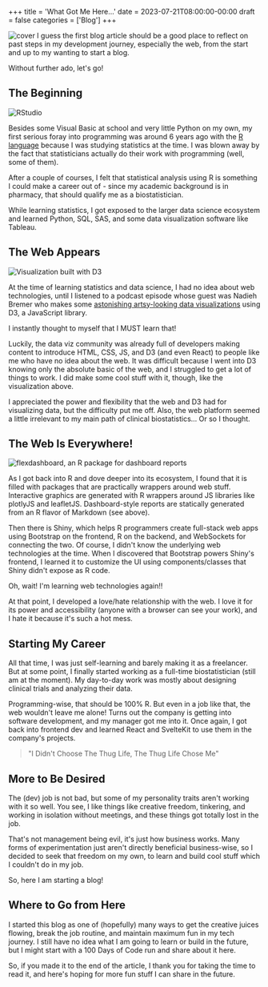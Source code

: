 +++
title = 'What Got Me Here...'
date = 2023-07-21T08:00:00-00:00
draft = false
categories = ['Blog']
+++

![cover](https://cdn.hashnode.com/res/hashnode/image/upload/v1689959130745/6590f4f1-0d0f-4699-824a-086055344b7a.png?w=1600&h=840&fit=crop&crop=entropy&auto=compress,format&format=webp)
I guess the first blog article should be a good place to reflect on past steps in my development journey, especially the web, from the start and up to my wanting to start a blog.

Without further ado, let's go!

## The Beginning

![RStudio](https://cdn.hashnode.com/res/hashnode/image/upload/v1689945377535/52bb51b1-823f-4fe6-947f-32704262248f.jpeg)

Besides some Visual Basic at school and very little Python on my own, my first serious foray into programming was around 6 years ago with the [R language](https://en.wikipedia.org/wiki/R_(programming_language)) because I was studying statistics at the time. I was blown away by the fact that statisticians actually do their work with programming (well, some of them).

After a couple of courses, I felt that statistical analysis using R is something I could make a career out of - since my academic background is in pharmacy, that should qualify me as a biostatistician.

While learning statistics, I got exposed to the larger data science ecosystem and learned Python, SQL, SAS, and some data visualization software like Tableau.

## The Web Appears

![Visualization built with D3](https://cdn.hashnode.com/res/hashnode/image/upload/v1689945527474/661bb03b-630e-4292-9b96-e894aed27852.webp)

At the time of learning statistics and data science, I had no idea about web technologies, until I listened to a podcast episode whose guest was Nadieh Bremer who makes some [astonishing artsy-looking data visualizations](https://www.visualcinnamon.com/) using D3, a JavaScript library.

I instantly thought to myself that I MUST learn that!

Luckily, the data viz community was already full of developers making content to introduce HTML, CSS, JS, and D3 (and even React) to people like me who have no idea about the web. It was difficult because I went into D3 knowing only the absolute basic of the web, and I struggled to get a lot of things to work. I did make some cool stuff with it, though, like the visualization above.

I appreciated the power and flexibility that the web and D3 had for visualizing data, but the difficulty put me off. Also, the web platform seemed a little irrelevant to my main path of clinical biostatistics... Or so I thought.

## The Web Is Everywhere!

![flexdashboard, an R package for dashboard reports](https://cdn.hashnode.com/res/hashnode/image/upload/v1689945817241/af75fbfe-4fa1-412a-9263-bd93a6cba9c5.jpeg)

As I got back into R and dove deeper into its ecosystem, I found that it is filled with packages that are practically wrappers around web stuff. Interactive graphics are generated with R wrappers around JS libraries like plotlyJS and leafletJS. Dashboard-style reports are statically generated from an R flavor of Markdown (see above).

Then there is Shiny, which helps R programmers create full-stack web apps using Bootstrap on the frontend, R on the backend, and WebSockets for connecting the two. Of course, I didn't know the underlying web technologies at the time. When I discovered that Bootstrap powers Shiny's frontend, I learned it to customize the UI using components/classes that Shiny didn't expose as R code.

Oh, wait! I'm learning web technologies again!!

At that point, I developed a love/hate relationship with the web. I love it for its power and accessibility (anyone with a browser can see your work), and I hate it because it's such a hot mess.

## Starting My Career

All that time, I was just self-learning and barely making it as a freelancer. But at some point, I finally started working as a full-time biostatistician (still am at the moment). My day-to-day work was mostly about designing clinical trials and analyzing their data.

Programming-wise, that should be 100% R. But even in a job like that, the web wouldn't leave me alone! Turns out the company is getting into software development, and my manager got me into it. Once again, I got back into frontend dev and learned React and SvelteKit to use them in the company's projects.

> "I Didn't Choose The Thug Life, The Thug Life Chose Me"

## More to Be Desired

The (dev) job is not bad, but some of my personality traits aren't working with it so well. You see, I like things like creative freedom, tinkering, and working in isolation without meetings, and these things got totally lost in the job.

That's not management being evil, it's just how business works. Many forms of experimentation just aren't directly beneficial business-wise, so I decided to seek that freedom on my own, to learn and build cool stuff which I couldn't do in my job.

So, here I am starting a blog!

## Where to Go from Here

I started this blog as one of (hopefully) many ways to get the creative juices flowing, break the job routine, and maintain maximum fun in my tech journey. I still have no idea what I am going to learn or build in the future, but I might start with a 100 Days of Code run and share about it here.

So, if you made it to the end of the article, I thank you for taking the time to read it, and here's hoping for more fun stuff I can share in the future.
